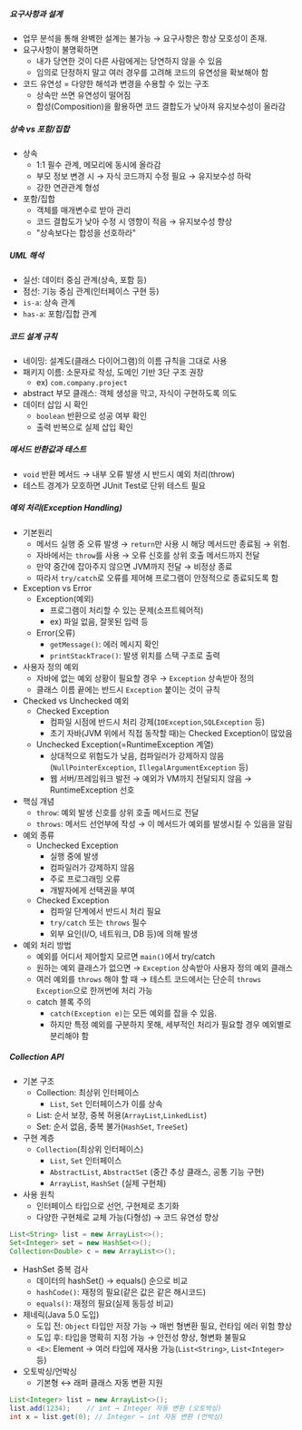 ##### 요구사항과 설계
- 업무 분석을 통해 완벽한 설계는 불가능 → 요구사항은 항상 모호성이 존재.
- 요구사항이 불명확하면
	- 내가 당연한 것이 다른 사람에게는 당연하지 않을 수 있음
	- 임의로 단정하지 말고 여러 경우를 고려해 코드의 유연성을 확보해야 함
- 코드 유연성 = 다양한 해석과 변경을 수용할 수 있는 구조
	- 상속만 쓰면 유연성이 떨어짐
	- 합성(Composition)을 활용하면 코드 결합도가 낮아져 유지보수성이 올라감

##### 상속 vs 포함/집합
- 상속
	- 1:1 필수 관계, 메모리에 동시에 올라감
	- 부모 정보 변경 시 → 자식 코드까지 수정 필요 → 유지보수성 하락
	- 강한 연관관계 형성
- 포함/집합
	- 객체를 매개변수로 받아 관리
	- 코드 결합도가 낮아 수정 시 영향이 적음 → 유지보수성 향상
	- "상속보다는 합성을 선호하라"

##### UML 해석
- 실선: 데이터 중심 관계(상속, 포함 등)
- 점선: 기능 중심 관계(인터페이스 구현 등)
- `is-a`: 상속 관계
- `has-a`: 포함/집합 관계

##### 코드 설계 규칙
- 네이밍: 설계도(클래스 다이어그램)의 이름 규칙을 그대로 사용
- 패키지 이름: 소문자로 작성, 도메인 기반 3단 구조 권장
	- ex) `com.company.project`
- abstract 부모 클래스: 객체 생성을 막고, 자식이 구현하도록 의도
- 데이터 삽입 시 확인
	- `boolean` 반환으로 성공 여부 확인
	- 출력 반복으로 실제 삽입 확인

##### 메서드 반환값과 테스트
- `void` 반환 메서드 → 내부 오류 발생 시 반드시 예외 처리(throw)
- 테스트 경계가 모호하면 JUnit Test로 단위 테스트 필요

##### 예외 처리(Exception Handling)
- 기본원리
	- 메서드 실행 중 오류 발생 → `return`만 사용 시 해당 메서드만 종료됨 → 위험.
	- 자바에서는 `throw`를 사용 → 오류 신호를 상위 호출 메서드까지 전달
	- 만약 중간에 잡아주지 않으면 JVM까지 전달 → 비정상 종료
	- 따라서 `try/catch`로 오류를 제어해 프로그램이 안정적으로 종료되도록 함
- Exception vs Error
	- Exception(예외)
		- 프로그램이 처리할 수 있는 문제(소프트웨어적)
		- ex) 파일 없음, 잘못된 입력 등
	- Error(오류)
		- `getMessage()`: 에러 메시지 확인
		- `printStackTrace()`: 발생 위치를 스택 구조로 출력
- 사용자 정의 예외
	- 자바에 없는 예외 상황이 필요할 경우 → `Exception` 상속받아 정의
	- 클래스 이름 끝에는 반드시 `Exception` 붙이는 것이 규칙
- Checked vs Unchecked 예외
	- Checked Exception
		- 컴파일 시점에 반드시 처리 강제(`IOException`,`SQLException` 등)
		- 초기 자바(JVM 위에서 직접 동작할 때)는 Checked Exception이 많았음
	- Unchecked Exception(=RuntimeException 계열)
		- 상대적으로 위험도가 낮음, 컴파일러가 강제하지 않음(`NullPointerException`, `IllegalArgumentException` 등)
		- 웹 서버/프레임워크 발전 → 예외가 VM까지 전달되지 않음 → RuntimeException 선호
- 핵심 개념
	- `throw`: 예외 발생 신호를 상위 호출 메서드로 전달
	- `throws`: 메서드 선언부에 작성 → 이 메서드가 예외를 발생시킬 수 있음을 알림
- 예외 종류
	- Unchecked Exception
		- 실행 중에 발생
		- 컴파일러가 강제하지 않음
		- 주로 프로그래밍 오류
		- 개발자에게 선택권을 부여
	- Checked Exception
		- 컴파일 단계에서 반드시 처리 필요
		- `try/catch` 또는 `throws` 필수
		- 외부 요인(I/O, 네트워크, DB 등)에 의해 발생
- 예외 처리 방법
	- 예외를 어디서 제어할지 모르면 `main()`에서 try/catch
	- 원하는 예외 클래스가 없으면 → `Exception` 상속받아 사용자 정의 예외 클래스
	- 여러 예외를 `throws` 해야 할 때 → 테스트 코드에서는 단순히 `throws Exception`으로 한꺼번에 처리 가능
	- catch 블록 주의
		- `catch(Exception e)`는 모든 예외를 잡을 수 있음.
		- 하지만 특정 예외를 구분하지 못해, 세부적인 처리가 필요할 경우 예외별로 분리해야 함

##### Collection API
- 기본 구조
	- Collection: 최상위 인터페이스
		- `List`, `Set` 인터페이스가 이를 상속
	- List: 순서 보장,  중복 허용(`ArrayList`,`LinkedList`)
	- Set: 순서 없음, 중복 불가(`HashSet`, `TreeSet`)
- 구현 계층
	- `Collection`(최상위 인터페이스)
		- `List`, `Set` 인터페이스
		- `AbstractList`, `AbstractSet` (중간 추상 클래스, 공통 기능 구현)
		- `ArrayList`, `HashSet` (실제 구현체)
- 사용 원칙
	- 인터페이스 타입으로 선언, 구현체로 초기화
	- 다양한 구현체로 교체 가능(다형성) → 코드 유연성 향상
``` java
List<String> list = new ArrayList<>();
Set<Integer> set = new HashSet<>();
Collection<Double> c = new ArrayList<>();
```
- HashSet 중복 검사
	- 데이터의 hashSet() → equals() 순으로 비교
	- `hashCode()`: 재정의 필요(같은 값은 같은 해시코드)
	- `equals()`: 재정의 필요(실제 동등성 비교)
- 제네릭(Java 5.0 도입)
	- 도입 전: `Object` 타입만 저장 가능 → 매번 형변환 필요, 런타임 에러 위험 향상
	- 도입 후: 타입을 명확히 지정 가능 → 안전성 향상, 형변화 불필요
	- `<E>`: Element → 여러 타입에 재사용 가능(`List<String>`, `List<Integer>` 등)
- 오토박싱/언박싱
	- 기본형 ↔ 래퍼 클래스 자동 변환 지원
``` java
List<Integer> list = new ArrayList<>();
list.add(1234);    // int → Integer 자동 변환 (오토박싱)
int x = list.get(0); // Integer → int 자동 변환 (언박싱)
```


